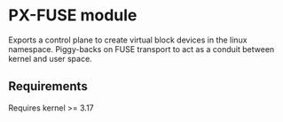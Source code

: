 # PX-FUSE module

Exports a control plane to create virtual block devices in the linux namespace. Piggy-backs on FUSE transport to act as a conduit between kernel and user space. 


## Requirements

Requires kernel >= 3.17
